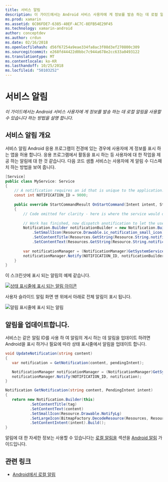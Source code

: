 ```yaml
---
title: 서비스 알림
description: 이 가이드에서는 Android 서비스 사용자에 게 정보를 발송 하는 데 로컬 알림을 사용할 수 있습니다 하는 방법을 설명 합니다.
ms.prod: xamarin
ms.assetid: 6C06FDE7-6385-40EF-AC7C-8EFB54E29F45
ms.technology: xamarin-android
author: conceptdev
ms.author: crdun
ms.date: 02/16/2018
ms.openlocfilehash: d56f67254a9eae334fa8ac3f08d3ef270800c309
ms.sourcegitcommit: e268fd44422d0bbc7c944a678e2cc633a0493122
ms.translationtype: MT
ms.contentlocale: ko-KR
ms.lasthandoff: 10/25/2018
ms.locfileid: "50103252"
---
```

# <a name="service-notifications"></a>서비스 알림

_이 가이드에서는 Android 서비스 사용자에 게 정보를 발송 하는 데 로컬 알림을 사용할 수 있습니다 하는 방법을 설명 합니다._


## <a name="service-notifications-overview"></a>서비스 알림 개요

서비스 알림 Android 응용 프로그램이 전경에 있는 경우에 사용자에 게 정보를 표시 하는 앱을 허용 합니다. 응용 프로그램에서 활동을 표시 하는 등 사용자에 대 한 작업을 제공 하는 알림에 대 한 것 같습니다. 다음 코드 샘플 서비스는 사용자에 게 알림 수 디스패치 하는 방법을 보여 줍니다.

```csharp
[Service]
public class MyService: Service 
{
    // A notification requires an id that is unique to the application.
    const int NOTIFICATION_ID = 9000;
    
    public override StartCommandResult OnStartCommand(Intent intent, StartCommandFlags flags, int startId)
    {
        // Code omitted for clarity - here is where the service would do something.
    
        // Work has finished, now dispatch anotification to let the user know.
        Notification.Builder notificationBuilder = new Notification.Builder(this)
            .SetSmallIcon(Resource.Drawable.ic_notification_small_icon)
            .SetContentTitle(Resources.GetString(Resource.String.notification_content_title))
            .SetContentText(Resources.GetString(Resource.String.notification_content_text));
        
        var notificationManager = (NotificationManager)GetSystemService(NotificationService);
        notificationManager.Notify(NOTIFICATION_ID, notificationBuilder.Build());
    }
}
```

이 스크린샷에 표시 되는 알림의 예제 같습니다.

[![상태 표시줄에 표시 되는 알림 아이콘](service-notifications-images/01-notification-sml.png)](service-notifications-images/01-notification.png#lightbox)

사용자 슬라이드 알림 화면 맨 위에서 아래로 전체 알림이 표시 됩니다.

![알림 표시줄에 표시 되는 알림](service-notifications-images/02-fullnotification.png)


## <a name="updating-a-notification"></a>알림을 업데이트합니다.

서비스는 같은 알림 ID를 사용 하 여 알림의 게시 하는 데 알림을 업데이트 하려면 Android을 표시 하거나 필요에 따라 상태 표시줄에서 알림을 업데이트 합니다.

```csharp 
void UpdateNotification(string content)
{
   var notification = GetNotification(content, pendingIntent);

   NotificationManager notificationManager = (NotificationManager)GetSystemService(Context.NotificationService);
   notificationManager.Notify(NOTIFICATION_ID, notification);
}

Notification GetNotification(string content, PendingIntent intent)
{
   return new Notification.Builder(this)
           .SetContentTitle(tag)
           .SetContentText(content)
           .SetSmallIcon(Resource.Drawable.NotifyLg)
           .SetLargeIcon(BitmapFactory.DecodeResource(Resources, Resource.Drawable.Icon))
           .SetContentIntent(intent).Build();
}
```

알림에 대 한 자세한 정보는 사용할 수 있습니다는 [로컬 알림을](~/android/app-fundamentals/notifications/local-notifications.md) 섹션을 [Android 알림](~/android/app-fundamentals/notifications/index.md) 가이드입니다.


## <a name="related-links"></a>관련 링크

- [Android에서 로컬 알림](~/android/app-fundamentals/notifications/local-notifications.md)
